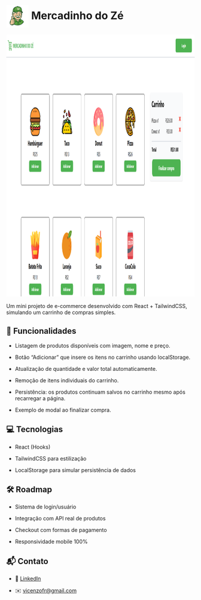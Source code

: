 <h1>
  <img src="Mercadinho React/assets/icons/logoSemFundo.png" width="60" height="60" align="center">
  Mercadinho do Zé
</h1>

<img src="imagem_2025-08-23_012754687.png" width="800" height="700">

Um mini projeto de e-commerce desenvolvido com React + TailwindCSS, simulando um carrinho de compras simples.

## 🚀 Funcionalidades

- Listagem de produtos disponíveis com imagem, nome e preço.

- Botão “Adicionar” que insere os itens no carrinho usando localStorage.

- Atualização de quantidade e valor total automaticamente.

- Remoção de itens individuais do carrinho.

- Persistência: os produtos continuam salvos no carrinho mesmo após recarregar a página.

- Exemplo de modal ao finalizar compra.

## 💻 Tecnologias

- React (Hooks)

- TailwindCSS para estilização

- LocalStorage para simular persistência de dados

## 🛠️ Roadmap

- Sistema de login/usuário

- Integração com API real de produtos

- Checkout com formas de pagamento

- Responsividade mobile 100%

## 📬 Contato

- 💼 [LinkedIn](https://www.linkedin.com/in/seu-usuario](https://www.linkedin.com/in/vicenzo-fernandes-0b5572231))

- ✉️ vicenzofr@gmail.com

